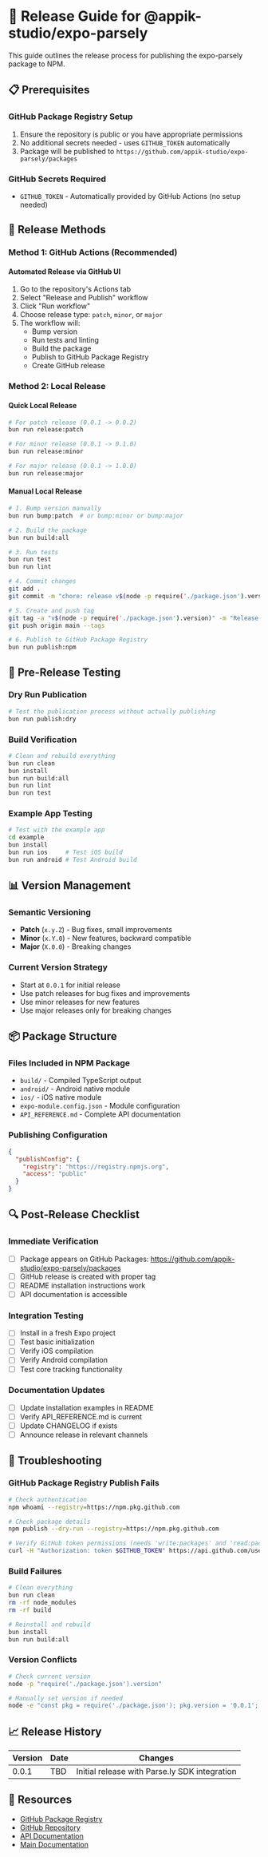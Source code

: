 # 🚀 Release Guide for @appik-studio/expo-parsely

This guide outlines the release process for publishing the expo-parsely package to NPM.

## 📋 Prerequisites

### GitHub Package Registry Setup

1. Ensure the repository is public or you have appropriate permissions
2. No additional secrets needed - uses `GITHUB_TOKEN` automatically
3. Package will be published to `https://github.com/appik-studio/expo-parsely/packages`

### GitHub Secrets Required

- `GITHUB_TOKEN` - Automatically provided by GitHub Actions (no setup needed)

## 🔄 Release Methods

### Method 1: GitHub Actions (Recommended)

#### Automated Release via GitHub UI

1. Go to the repository's Actions tab
2. Select "Release and Publish" workflow
3. Click "Run workflow"
4. Choose release type: `patch`, `minor`, or `major`
5. The workflow will:
   - Bump version
   - Run tests and linting
   - Build the package
   - Publish to GitHub Package Registry
   - Create GitHub release

### Method 2: Local Release

#### Quick Local Release

```bash
# For patch release (0.0.1 -> 0.0.2)
bun run release:patch

# For minor release (0.0.1 -> 0.1.0)
bun run release:minor

# For major release (0.0.1 -> 1.0.0)
bun run release:major
```

#### Manual Local Release

```bash
# 1. Bump version manually
bun run bump:patch  # or bump:minor or bump:major

# 2. Build the package
bun run build:all

# 3. Run tests
bun run test
bun run lint

# 4. Commit changes
git add .
git commit -m "chore: release v$(node -p require('./package.json').version)"

# 5. Create and push tag
git tag -a "v$(node -p require('./package.json').version)" -m "Release v$(node -p require('./package.json').version)"
git push origin main --tags

# 6. Publish to GitHub Package Registry
bun run publish:npm
```

## 🧪 Pre-Release Testing

### Dry Run Publication

```bash
# Test the publication process without actually publishing
bun run publish:dry
```

### Build Verification

```bash
# Clean and rebuild everything
bun run clean
bun install
bun run build:all
bun run lint
bun run test
```

### Example App Testing

```bash
# Test with the example app
cd example
bun install
bun run ios     # Test iOS build
bun run android # Test Android build
```

## 📊 Version Management

### Semantic Versioning

- **Patch** (`x.y.Z`) - Bug fixes, small improvements
- **Minor** (`x.Y.0`) - New features, backward compatible
- **Major** (`X.0.0`) - Breaking changes

### Current Version Strategy

- Start at `0.0.1` for initial release
- Use patch releases for bug fixes and improvements
- Use minor releases for new features
- Use major releases only for breaking changes

## 📦 Package Structure

### Files Included in NPM Package

- `build/` - Compiled TypeScript output
- `android/` - Android native module
- `ios/` - iOS native module
- `expo-module.config.json` - Module configuration
- `API_REFERENCE.md` - Complete API documentation

### Publishing Configuration

```json
{
  "publishConfig": {
    "registry": "https://registry.npmjs.org",
    "access": "public"
  }
}
```

## 🔍 Post-Release Checklist

### Immediate Verification

- [ ] Package appears on GitHub Packages: https://github.com/appik-studio/expo-parsely/packages
- [ ] GitHub release is created with proper tag
- [ ] README installation instructions work
- [ ] API documentation is accessible

### Integration Testing

- [ ] Install in a fresh Expo project
- [ ] Test basic initialization
- [ ] Verify iOS compilation
- [ ] Verify Android compilation
- [ ] Test core tracking functionality

### Documentation Updates

- [ ] Update installation examples in README
- [ ] Verify API_REFERENCE.md is current
- [ ] Update CHANGELOG if exists
- [ ] Announce release in relevant channels

## 🚨 Troubleshooting

### GitHub Package Registry Publish Fails

```bash
# Check authentication
npm whoami --registry=https://npm.pkg.github.com

# Check package details
npm publish --dry-run --registry=https://npm.pkg.github.com

# Verify GitHub token permissions (needs 'write:packages' and 'read:packages')
curl -H "Authorization: token $GITHUB_TOKEN" https://api.github.com/user
```

### Build Failures

```bash
# Clean everything
bun run clean
rm -rf node_modules
rm -rf build

# Reinstall and rebuild
bun install
bun run build:all
```

### Version Conflicts

```bash
# Check current version
node -p "require('./package.json').version"

# Manually set version if needed
node -e "const pkg = require('./package.json'); pkg.version = '0.0.1'; require('fs').writeFileSync('./package.json', JSON.stringify(pkg, null, 2) + '\n');"
```

## 📈 Release History

| Version | Date | Changes                                       |
| ------- | ---- | --------------------------------------------- |
| 0.0.1   | TBD  | Initial release with Parse.ly SDK integration |

## 🔗 Resources

- [GitHub Package Registry](https://github.com/appik-studio/expo-parsely/packages)
- [GitHub Repository](https://github.com/appik-studio/expo-parsely)
- [API Documentation](./API_REFERENCE.md)
- [Main Documentation](./README.md)
